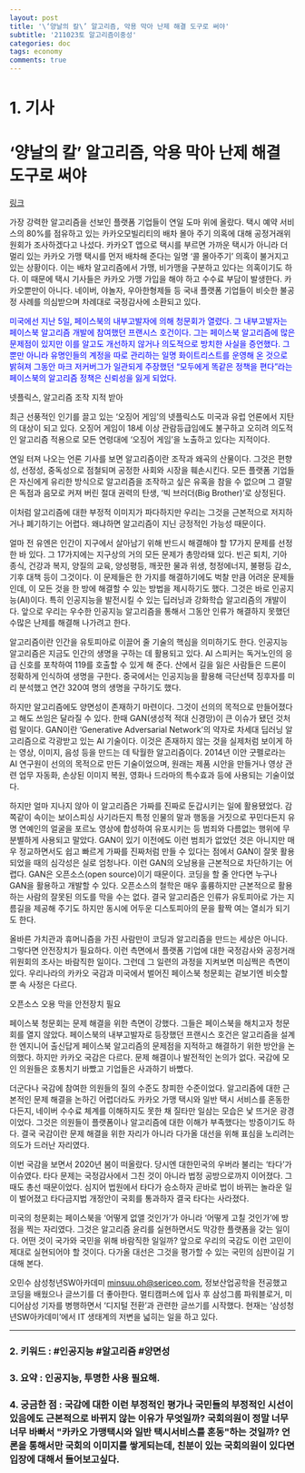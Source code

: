 ```yaml
---
layout: post
title: '\‘양날의 칼\’ 알고리즘, 악용 막아 난제 해결 도구로 써야'
subtitle: '211023토 알고리즘이중성'
categories: doc
tags: economy
comments: true
---
```

# 1. 기사
‘양날의 칼’ 알고리즘, 악용 막아 난제 해결 도구로 써야
==========
[링크](https://news.naver.com/main/read.naver?mode=LPOD&mid=sec&oid=009&aid=0004868002)

가장 강력한 알고리즘을 선보인 플랫폼 기업들이 연일 도마 위에 올랐다. 택시 예약 서비스의 80%를 점유하고 있는 카카오모빌리티의 배차 몰아 주기 의혹에 대해 공정거래위원회가 조사하겠다고 나섰다. 카카오T 앱으로 택시를 부르면 가까운 택시가 아니라 더 멀리 있는 카카오 가맹 택시를 먼저 배차해 준다는 일명 ‘콜 몰아주기’ 의혹이 불거지고 있는 상황이다. 이는 배차 알고리즘에서 가맹, 비가맹을 구분하고 있다는 의혹이기도 하다. 이 때문에 택시 기사들은 카카오 가맹 가입을 해야 하고 수수료 부담이 발생한다. 카카오뿐만이 아니다. 네이버, 야놀자, 우아한형제들 등 국내 플랫폼 기업들이 비슷한 불공정 사례를 의심받으며 차례대로 국정감사에 소환되고 있다.   

<span style="color:blue">미국에선 지난 5일, 페이스북의 내부고발자에 의해 청문회가 열렸다. 그 내부고발자는 페이스북 알고리즘 개발에 참여했던 프랜시스 호건이다. 그는 페이스북 알고리즘에 많은 문제점이 있지만 이를 알고도 개선하지 않거나 의도적으로 방치한 사실을 증언했다. 그뿐만 아니라 유명인들의 계정을 따로 관리하는 일명 화이트리스트를 운영해 온 것으로 밝혀져 그동안 마크 저커버그가 일관되게 주장했던 “모두에게 똑같은 정책을 편다”라는 페이스북의 알고리즘 정책은 신뢰성을 잃게 되었다.</span>   

넷플릭스, 알고리즘 조작 지적 받아   

최근 선풍적인 인기를 끌고 있는 ‘오징어 게임’의 넷플릭스도 미국과 유럽 언론에서 지탄의 대상이 되고 있다. 오징어 게임이 18세 이상 관람등급임에도 불구하고 오히려 의도적인 알고리즘 적용으로 모든 연령대에 ‘오징어 게임’을 노출하고 있다는 지적이다.   

연일 터져 나오는 언론 기사를 보면 알고리즘이란 조작과 왜곡의 산물이다. 그것은 편향성, 선정성, 중독성으로 점철되며 공정한 사회와 시장을 훼손시킨다. 모든 플랫폼 기업들은 자신에게 유리한 방식으로 알고리즘을 조작하고 싶은 유혹을 참을 수 없으며 그 결말은 독점과 음모로 커져 버린 절대 권력의 탄생, ‘빅 브러더(Big Brother)’로 상정된다.   

이처럼 알고리즘에 대한 부정적 이미지가 파다하지만 우리는 그것을 근본적으로 저지하거나 폐기하기는 어렵다. 왜냐하면 알고리즘이 지닌 긍정적인 가능성 때문이다.   

얼마 전 유엔은 인간이 지구에서 살아남기 위해 반드시 해결해야 할 17가지 문제를 선정한 바 있다. 그 17가지에는 지구상의 거의 모든 문제가 총망라돼 있다. 빈곤 퇴치, 기아 종식, 건강과 복지, 양질의 교육, 양성평등, 깨끗한 물과 위생, 청정에너지, 불평등 감소, 기후 대책 등이 그것이다. 이 문제들은 한 가지를 해결하기에도 벅찰 만큼 어려운 문제들인데, 이 모든 것을 한 방에 해결할 수 있는 방법을 제시하기도 했다. 그것은 바로 인공지능(AI)이다. 특히 인공지능을 발전시킬 수 있는 딥러닝과 강화학습 알고리즘의 개발이다. 앞으로 우리는 우수한 인공지능 알고리즘을 통해서 그동안 인류가 해결하지 못했던 수많은 난제를 해결해 나가려고 한다.   

알고리즘이란 인간을 유토피아로 이끌어 줄 기술의 핵심을 의미하기도 한다. 인공지능 알고리즘은 지금도 인간의 생명을 구하는 데 활용되고 있다. AI 스피커는 독거노인의 응급 신호를 포착하여 119를 호출할 수 있게 해 준다. 산에서 길을 잃은 사람들은 드론이 정확하게 인식하여 생명을 구한다. 중국에서는 인공지능을 활용해 극단선택 징후자를 미리 분석했고 연간 320여 명의 생명을 구하기도 했다.   

하지만 알고리즘에도 양면성이 존재하기 마련이다. 그것이 선의의 목적으로 만들어졌다고 해도 쓰임은 달라질 수 있다. 한때 GAN(생성적 적대 신경망)이 큰 이슈가 됐던 것처럼 말이다. GAN이란 ‘Generative Adversarial Network’의 약자로 차세대 딥러닝 알고리즘으로 각광받고 있는 AI 기술이다. 이것은 존재하지 않는 것을 실제처럼 보이게 하는 영상, 이미지, 음성 등을 만드는 데 탁월한 알고리즘이다. 2014년 이안 굿펠로라는 AI 연구원이 선의의 목적으로 만든 기술이었으며, 원래는 제품 시안을 만들거나 영상 관련 업무 자동화, 손상된 이미지 복원, 영화나 드라마의 특수효과 등에 사용되는 기술이었다.   

하지만 얼마 지나지 않아 이 알고리즘은 가짜를 진짜로 둔갑시키는 일에 활용됐었다. 감쪽같이 속이는 보이스피싱 사기라든지 특정 인물의 말과 행동을 거짓으로 꾸민다든지 유명 연예인의 얼굴을 포르노 영상에 합성하여 유포시키는 등 범죄와 다름없는 행위에 무분별하게 사용되고 말았다. GAN이 있기 이전에도 이런 범죄가 없었던 것은 아니지만 매우 정교하면서도 쉽고 빠르게 가짜를 진짜처럼 만들 수 있다는 점에서 GAN이 잘못 활용되었을 때의 심각성은 실로 엄청나다. 이런 GAN의 오남용을 근본적으로 차단하기는 어렵다. GAN은 오픈소스(open source)이기 때문이다. 코딩을 할 줄 안다면 누구나 GAN을 활용하고 개발할 수 있다. 오픈소스의 철학은 매우 훌륭하지만 근본적으로 활용하는 사람의 잘못된 의도를 막을 수는 없다. 결국 알고리즘은 인류가 유토피아로 가는 지름길을 제공해 주기도 하지만 동시에 어두운 디스토피아의 문을 활짝 여는 열쇠가 되기도 한다.   

올바른 가치관과 휴머니즘을 가진 사람만이 코딩과 알고리즘을 만드는 세상은 아니다. 그렇다면 안전장치가 필요하다. 이런 측면에서 플랫폼 기업에 대한 국정감사와 공정거래위원회의 조사는 바람직한 일이다. 그런데 그 일련의 과정을 지켜보면 미심쩍은 측면이 있다. 우리나라의 카카오 국감과 미국에서 벌어진 페이스북 청문회는 겉보기엔 비슷할 뿐 속 사정은 다르다.   

오픈소스 오용 막을 안전장치 필요   

페이스북 청문회는 문제 해결을 위한 측면이 강했다. 그들은 페이스북을 해치고자 청문회를 열지 않았다. 페이스북의 내부고발자로 등장했던 프랜시스 호건은 알고리즘을 설계한 엔지니어 출신답게 페이스북 알고리즘의 문제점을 지적하고 해결하기 위한 방안을 논의했다. 하지만 카카오 국감은 다르다. 문제 해결이나 발전적인 논의가 없다. 국감에 모인 의원들은 호통치기 바빴고 기업들은 사과하기 바빴다.   

더군다나 국감에 참여한 의원들의 질의 수준도 창피한 수준이었다. 알고리즘에 대한 근본적인 문제 해결을 논하긴 어렵더라도 카카오 가맹 택시와 일반 택시 서비스를 혼동한다든지, 네이버 수수료 체계를 이해하지도 못한 채 질타만 일삼는 모습은 낯 뜨거운 광경이었다. 그것은 의원들이 플랫폼이나 알고리즘에 대한 이해가 부족했다는 방증이기도 하다. 결국 국감이란 문제 해결을 위한 자리가 아니라 다가올 대선을 위해 표심을 노리려는 의도가 드러난 자리였다.   

이번 국감을 보면서 2020년 봄이 떠올랐다. 당시엔 대한민국의 우버라 불리는 ‘타다’가 이슈였다. 타다 문제는 국정감사에서 그친 것이 아니라 법정 공방으로까지 이어졌다. 그때도 총선 때문이었다. 심지어 법원에서 타다가 승소하자 곧바로 법이 바뀌는 놀라운 일이 벌어졌고 타다금지법 개정안이 국회를 통과하자 결국 타다는 사라졌다.   

미국의 청문회는 페이스북을 ‘어떻게 없앨 것인가’가 아니라 ‘어떻게 고칠 것인가’에 방점을 찍는 자리였다. 그것은 알고리즘 윤리를 실현하면서도 막강한 플랫폼을 갖는 일이다. 어떤 것이 국가와 국민을 위해 바람직한 일일까? 앞으로 우리의 국감도 이런 고민이 제대로 실현되어야 할 것이다. 다가올 대선은 그것을 평가할 수 있는 국민의 심판이길 기대해 본다.　   

오민수 삼성청년SW아카데미 minsuu.oh@sericeo.com, 정보산업공학을 전공했고 코딩을 배웠으나 글쓰기를 더 좋아한다. 멀티캠퍼스에 입사 후 삼성그룹 파워블로거, 미디어삼성 기자를 병행하면서 ‘디지털 전환’과 관련한 글쓰기를 시작했다. 현재는 ‘삼성청년SW아카데미’에서 IT 생태계의 저변을 넓히는 일을 하고 있다.   
* * *

### 2. 키워드 : \#인공지능 \#알고리즘 \#양면성
### 3. 요약 : 인공지능, 투명한 사용 필요해.
### 4. 궁금한 점 : 국감에 대한 이런 부정적인 평가나 국민들의 부정적인 시선이 있음에도 근본적으로 바뀌지 않는 이유가 무엇일까? 국회의원이 정말 너무너무 바빠서 "카카오 가맹택시와 일반 택시서비스를 혼동"하는 것일까? 언론을 통해서만 국회의 이미지를 쌓게되는데, 친분이 있는 국회의원이 있다면 입장에 대해서 들어보고싶다.
